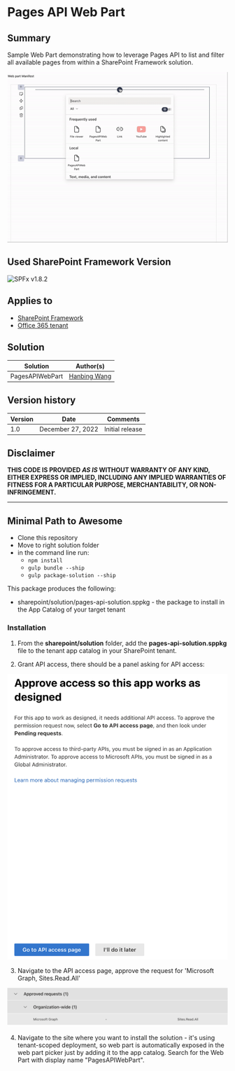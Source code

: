 # Pages API Web Part

## Summary

Sample Web Part demonstrating how to leverage Pages API to list and filter all available pages from within a SharePoint Framework solution.

![Pages API Web Part in action](./assets/PagesAPIWebPart.gif)

## Used SharePoint Framework Version 

![SPFx v1.8.2](https://img.shields.io/badge/SPFx-1.16.1-green.svg)

## Applies to

* [SharePoint Framework](https://dev.office.com/sharepoint)
* [Office 365 tenant](https://dev.office.com/sharepoint/docs/spfx/set-up-your-development-environment)


## Solution

Solution|Author(s)
--------|---------
PagesAPIWebPart| [Hanbing Wang](https://github.com/sangle7)

## Version history

Version|Date|Comments
-------|----|--------
1.0|December 27, 2022|Initial release

## Disclaimer

**THIS CODE IS PROVIDED *AS IS* WITHOUT WARRANTY OF ANY KIND, EITHER EXPRESS OR IMPLIED, INCLUDING ANY IMPLIED WARRANTIES OF FITNESS FOR A PARTICULAR PURPOSE, MERCHANTABILITY, OR NON-INFRINGEMENT.**

---

<a name="PathToAwesome"></a>
## Minimal Path to Awesome

* Clone this repository
* Move to right solution folder
* in the command line run:
  * `npm install`
  * `gulp bundle --ship`
  * `gulp package-solution --ship`

This package produces the following:

* sharepoint/solution/pages-api-solution.sppkg - the package to install in the App Catalog of your target tenant

### Installation

1. From the **sharepoint/solution** folder, add the **pages-api-solution.sppkg** file to the tenant app catalog in your SharePoint tenant.

2. Grant API access, there should be a panel asking for API access:

![Ask for API access](./assets/apiAccess.png)

3. Navigate to the API access page, approve the request for 'Microsoft Graph, Sites.Read.All'

![Approve API access](./assets/approveAccess.png)

4. Navigate to the site where you want to install the solution - it's using tenant-scoped deployment, so web part is automatically exposed in the web part picker just by adding it to the app catalog. Search for the Web Part with display name "PagesAPIWebPart".